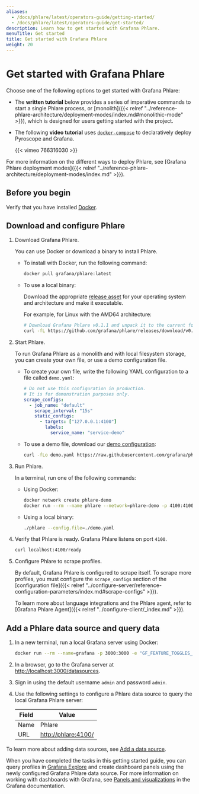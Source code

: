```yaml
---
aliases:
  - /docs/phlare/latest/operators-guide/getting-started/
  - /docs/phlare/latest/operators-guide/get-started/
description: Learn how to get started with Grafana Phlare.
menuTitle: Get started
title: Get started with Grafana Phlare
weight: 20
---
```


# Get started with Grafana Phlare

Choose one of the following options to get started with Grafana Phlare:

- The **written tutorial** below provides a series of imperative commands to start a single Phlare process, or [monolith]({{< relref "../reference-phlare-architecture/deployment-modes/index.md#monolithic-mode" >}}), which is designed for users getting started with the project.

- The following **video tutorial** uses [`docker-compose`](https://github.com/grafana/pyroscope/tree/main/tools/docker-compose) to declaratively deploy Pyroscope and Grafana.

  {{< vimeo 766316030 >}}

For more information on the different ways to deploy Phlare, see [Grafana Phlare deployment modes]({{< relref "../reference-phlare-architecture/deployment-modes/index.md" >}}).

## Before you begin

Verify that you have installed [Docker](https://docs.docker.com/engine/install/).

## Download and configure Phlare

1. Download Grafana Phlare.

    You can use Docker or download a binary to install Phlare.

    - To install with Docker, run the following command:

      ```bash
      docker pull grafana/phlare:latest
        ```

    - To use a local binary:

      Download the appropriate [release asset](https://github.com/grafana/phlare/releases/latest) for your operating system and architecture and make it executable.

      For example, for Linux with the AMD64 architecture:

      ```bash
      # Download Grafana Phlare v0.1.1 and unpack it to the current folder
      curl -fL https://github.com/grafana/phlare/releases/download/v0.1.1/phlare_0.1.1_linux_amd64.tar.gz | tar xvz
      ```

1. Start Phlare.

    To run Grafana Phlare as a monolith and with local filesystem storage, you can create your own file, or use a demo configuration file.

    - To create your own file, write the following YAML configuration to a file called `demo.yaml`:

      ```yaml
      # Do not use this configuration in production.
      # It is for demonstration purposes only.
      scrape_configs:
        - job_name: "default"
          scrape_interval: "15s"
          static_configs:
            - targets: ["127.0.0.1:4100"]
              labels:
                service_name: "service-demo"
      ```

    - To use a demo file, download our [demo configuration](https://raw.githubusercontent.com/grafana/phlare/main/cmd/phlare/phlare.yaml):

      ```bash
      curl -fLo demo.yaml https://raw.githubusercontent.com/grafana/phlare/main/cmd/phlare/phlare.yaml
      ```

1. Run Phlare.

    In a terminal, run one of the following commands:

      - Using Docker:

        ```bash
        docker network create phlare-demo
        docker run --rm --name phlare --network=phlare-demo -p 4100:4100 --volume "$(pwd)"/demo.yaml:/etc/phlare/demo.yaml grafana/phlare:latest --config.file=/etc/phlare/demo.yaml
        ```

      - Using a local binary:

        ```bash
        ./phlare --config.file=./demo.yaml
        ```

1. Verify that Phlare is ready. Grafana Phlare listens on port `4100`.

      ```bash
      curl localhost:4100/ready
      ```

1. Configure Phlare to scrape profiles.

    By default, Grafana Phlare is configured to scrape itself.
    To scrape more profiles, you must configure the `scrape_configs` section of the [configuration file]({{< relref "../configure-server/reference-configuration-parameters/index.md#scrape-configs" >}}).

    To learn more about language integrations and the Phlare agent, refer to [Grafana Phlare Agent]({{< relref "../configure-client/_index.md" >}}).

## Add a Phlare data source and query data

1. In a new terminal, run a local Grafana server using Docker:

    ```bash
    docker run --rm --name=grafana -p 3000:3000 -e "GF_FEATURE_TOGGLES_ENABLE=flameGraph" --network=phlare-demo grafana/grafana:main
    ```

1. In a browser, go to the Grafana server at [http://localhost:3000/datasources](http://localhost:3000/datasources).

1. Sign in using the default username `admin` and password `admin`.

1. Use the following settings to configure a Phlare data source to query the local Grafana Phlare server:

   | Field | Value                                                                |
   | ----- | -------------------------------------------------------------------- |
   | Name  | Phlare                                                               |
   | URL   | [http://phlare:4100/](http://phlare:4100/) |

  To learn more about adding data sources, see [Add a data source](/docs/grafana/latest/datasources/add-a-data-source/).

When you have completed the tasks in this getting started guide, you can query profiles in [Grafana Explore](/docs/grafana/latest/explore/)
and create dashboard panels using the newly configured Grafana Phlare data source. For more information on working with dashboards with Grafana, see [Panels and visualizations](/docs/grafana/latest/panels-visualizations/) in the Grafana documentation.

